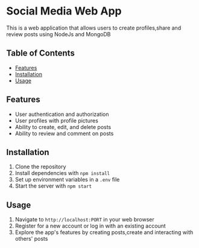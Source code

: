 # Social Media Web App

This is a web application that allows users to create profiles,share and review posts 
using NodeJs and MongoDB

## Table of Contents

- [Features](#features)
- [Installation](#installation)
- [Usage](#usage)

## Features

- User authentication and authorization
- User profiles with profile pictures
- Ability to create, edit, and delete posts
- Ability to review and comment on posts

## Installation

1. Clone the repository
2. Install dependencies with `npm install`
3. Set up environment variables in a `.env` file
4. Start the server with `npm start`

## Usage

1. Navigate to `http://localhost:PORT` in your web browser
2. Register for a new account or log in with an existing account
3. Explore the app's features by creating posts,create and interacting with others' posts


